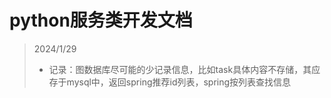 # python服务类开发文档

> 2024/1/29
>- 记录：图数据库尽可能的少记录信息，比如task具体内容不存储，其应存于mysql中，返回spring推荐id列表，spring按列表查找信息